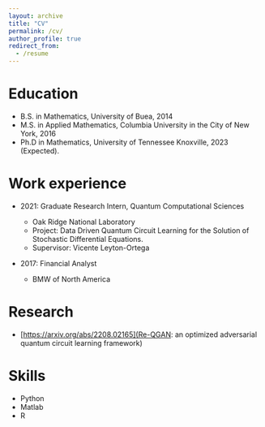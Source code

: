 ```yaml
---
layout: archive
title: "CV"
permalink: /cv/
author_profile: true
redirect_from:
  - /resume
---
```




Education
======
* B.S. in Mathematics, University of Buea, 2014
* M.S. in Applied Mathematics, Columbia University in the City of New York, 2016
* Ph.D in Mathematics, University of Tennessee Knoxville, 2023 (Expected). 

Work experience
======
* 2021: Graduate Research Intern, Quantum Computational Sciences
  * Oak Ridge National Laboratory
  * Project: Data Driven Quantum Circuit Learning for the Solution of Stochastic Differential Equations.
  * Supervisor: Vicente Leyton-Ortega

* 2017: Financial Analyst
  * BMW of North America
   

Research
======
* [https://arxiv.org/abs/2208.02165](Re-QGAN: an optimized adversarial quantum circuit learning framework)

Skills
======
* Python 
* Matlab
* R
   


  

  

